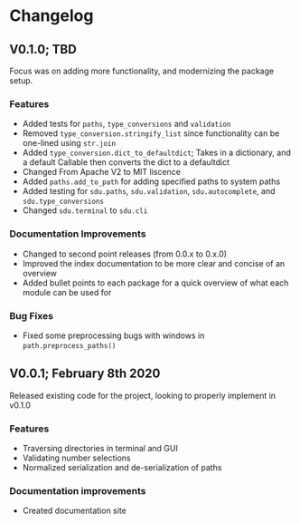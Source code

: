 # Changelog

## V0.1.0; TBD
Focus was on adding more functionality, and modernizing the package setup.

### Features
- Added tests for ```paths```, ```type_conversions``` and ```validation```
- Removed ```type_conversion.stringify_list``` since functionality can be one-lined using ```str.join```
- Added ```type_conversion.dict_to_defaultdict```; Takes in a dictionary, and a default Callable then converts the dict to a defaultdict
- Changed From Apache V2 to MIT liscence
- Added ```paths.add_to_path``` for adding specified paths to system paths
- Added testing for ```sdu.paths```, ```sdu.validation```, ```sdu.autocomplete```, and ```sdu.type_conversions```
- Changed ```sdu.terminal``` to ```sdu.cli```

### Documentation Improvements
- Changed to second point releases (from 0.0.x to 0.x.0)
- Improved the index documentation to be more clear and concise of an overview
- Added bullet points to each package for a quick overview of what each module can be used for

### Bug Fixes
- Fixed some preprocessing bugs with windows in ```path.preprocess_paths()```

## V0.0.1; February 8th 2020

Released existing code for the project, looking to properly implement in v0.1.0

### Features

- Traversing directories in terminal and GUI
- Validating number selections
- Normalized serialization and de-serialization of paths

### Documentation improvements

- Created documentation site